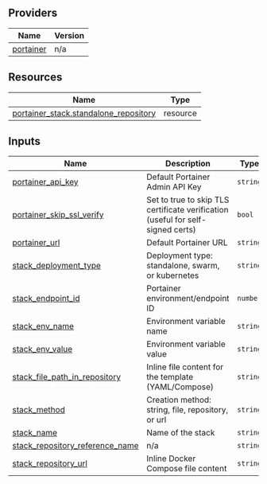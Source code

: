 <!-- BEGIN_TF_DOCS -->


## Providers

| Name | Version |
|------|---------|
| <a name="provider_portainer"></a> [portainer](#provider\_portainer) | n/a |

## Resources

| Name | Type |
|------|------|
| [portainer_stack.standalone_repository](https://registry.terraform.io/providers/portainer/portainer/latest/docs/resources/stack) | resource |

## Inputs

| Name | Description | Type | Default | Required |
|------|-------------|------|---------|:--------:|
| <a name="input_portainer_api_key"></a> [portainer\_api\_key](#input\_portainer\_api\_key) | Default Portainer Admin API Key | `string` | `"ptr_xrP7XWqfZEOoaCJRu5c8qKaWuDtVc2Zb07Q5g22YpS8="` | no |
| <a name="input_portainer_skip_ssl_verify"></a> [portainer\_skip\_ssl\_verify](#input\_portainer\_skip\_ssl\_verify) | Set to true to skip TLS certificate verification (useful for self-signed certs) | `bool` | `true` | no |
| <a name="input_portainer_url"></a> [portainer\_url](#input\_portainer\_url) | Default Portainer URL | `string` | `"https://localhost:9443"` | no |
| <a name="input_stack_deployment_type"></a> [stack\_deployment\_type](#input\_stack\_deployment\_type) | Deployment type: standalone, swarm, or kubernetes | `string` | `"standalone"` | no |
| <a name="input_stack_endpoint_id"></a> [stack\_endpoint\_id](#input\_stack\_endpoint\_id) | Portainer environment/endpoint ID | `number` | `3` | no |
| <a name="input_stack_env_name"></a> [stack\_env\_name](#input\_stack\_env\_name) | Environment variable name | `string` | `"MY_VAR"` | no |
| <a name="input_stack_env_value"></a> [stack\_env\_value](#input\_stack\_env\_value) | Environment variable value | `string` | `"value"` | no |
| <a name="input_stack_file_path_in_repository"></a> [stack\_file\_path\_in\_repository](#input\_stack\_file\_path\_in\_repository) | Inline file content for the template (YAML/Compose) | `string` | `"gitea-postgres/compose.yaml"` | no |
| <a name="input_stack_method"></a> [stack\_method](#input\_stack\_method) | Creation method: string, file, repository, or url | `string` | `"repository"` | no |
| <a name="input_stack_name"></a> [stack\_name](#input\_stack\_name) | Name of the stack | `string` | `"nginx-standalone-repository"` | no |
| <a name="input_stack_repository_reference_name"></a> [stack\_repository\_reference\_name](#input\_stack\_repository\_reference\_name) | n/a | `string` | `"refs/heads/master"` | no |
| <a name="input_stack_repository_url"></a> [stack\_repository\_url](#input\_stack\_repository\_url) | Inline Docker Compose file content | `string` | `"https://github.com/docker/awesome-compose"` | no |
<!-- END_TF_DOCS -->